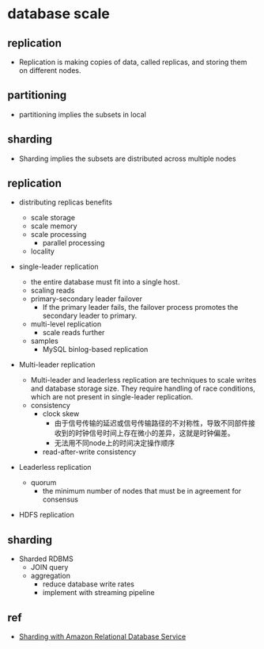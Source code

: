 # database scale

## replication
+  Replication is making copies of data, called replicas, and storing them on different nodes.
## partitioning
+ partitioning implies the subsets in local
## sharding
+ Sharding implies the subsets are distributed across multiple nodes


## replication

+ distributing replicas benefits
    + scale storage
    + scale memory
    + scale processing
        + parallel processing
    + locality

+ single-leader replication
    +  the entire database must fit into a single host.
    + scaling reads
    + primary-secondary leader failover
        +  If the primary leader fails, the failover process promotes the secondary leader to primary. 
    + multi-level replication
        + scale reads further
    + samples
        + MySQL binlog-based replication

+ Multi-leader replication
    + Multi-leader and leaderless replication are techniques to scale writes and database storage size. They require handling of race conditions, which are not present in single-leader replication.
    + consistency
        + clock skew
            + 由于信号传输的延迟或信号传输路径的不对称性，导致不同部件接收到的时钟信号时间上存在微小的差异，这就是时钟偏差。
            + 无法用不同node上的时间决定操作顺序
        + read-after-write consistency
+ Leaderless replication
    + quorum
        + the minimum number of nodes that must be in agreement for consensus
+ HDFS replication


## sharding
+ Sharded RDBMS
    + JOIN query
    + aggregation
        + reduce database write rates
        + implement with streaming pipeline


## ref
+ [Sharding with Amazon Relational Database Service](https://aws.amazon.com/blogs/database/sharding-with-amazon-relational-database-service/)
